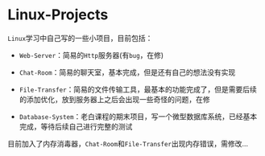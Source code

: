 # Linux-Projects

`Linux`学习中自己写的一些小项目，目前包括：

- `Web-Server`：简易的`Http`服务器(有`bug`，在修)

- `Chat-Room`：简易的聊天室，基本完成，但是还有自己的想法没有实现

- `File-Transfer`：简易的文件传输工具，最基本的功能完成了，但是需要后续的添加优化，放到服务器上之后会出现一些奇怪的问题，在修

- `Database-System`：老白课程的期末项目，写一个微型数据库系统，已经基本完成，等待后续自己进行完整的测试

目前加入了内存消毒器，`Chat-Room`和`File-Transfer`出现内存错误，需修改...

